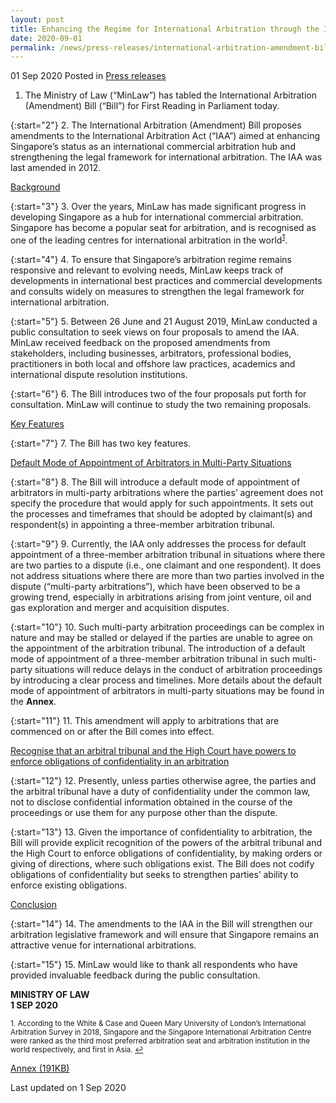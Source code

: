 ```yaml
---
layout: post
title: Enhancing the Regime for International Arbitration through the International Arbitration (Amendment) Bill
date: 2020-09-01
permalink: /news/press-releases/international-arbitration-amendment-bill
---
```


01 Sep 2020 Posted in [Press releases](/news/press-releases)

1. 	The Ministry of Law (“MinLaw”) has tabled the International Arbitration (Amendment) Bill (“Bill”) for First Reading in Parliament today. 

{:start="2"}
2. 	The International Arbitration (Amendment) Bill proposes amendments to the International Arbitration Act (“IAA”) aimed at enhancing Singapore’s status as an international commercial arbitration hub and strengthening the legal framework for international arbitration. The IAA was last amended in 2012. 

<u>Background</u>

{:start="3"}
3. 	Over the years, MinLaw has made significant progress in developing Singapore as a hub for international commercial arbitration. Singapore has become a popular seat for arbitration, and is recognised as one of the leading centres for international arbitration in the world<sup><a href="#fn1" id="ref1">1</a></sup>.

{:start="4"}
4. 	To ensure that Singapore’s arbitration regime remains responsive and relevant to evolving needs, MinLaw keeps track of developments in international best practices and commercial developments and consults widely on measures to strengthen the legal framework for international arbitration. 

{:start="5"}
5. 	Between 26 June and 21 August 2019, MinLaw conducted a public consultation to seek views on four proposals to amend the IAA. MinLaw received feedback on the proposed amendments from stakeholders, including businesses, arbitrators, professional bodies, practitioners in both local and offshore law practices, academics and international dispute resolution institutions. 

{:start="6"}
6. 	The Bill introduces two of the four proposals put forth for consultation. MinLaw will continue to study the two remaining proposals.  

<u>Key Features</u>

{:start="7"}
7. 	The Bill has two key features. 

<u>Default Mode of Appointment of Arbitrators in Multi-Party Situations</u>

{:start="8"}
8. 	The Bill will introduce a default mode of appointment of arbitrators in multi-party arbitrations where the parties’ agreement does not specify the procedure that would apply for such appointments. It sets out the processes and timeframes that should be adopted by claimant(s) and respondent(s) in appointing a three-member arbitration tribunal. 

{:start="9"}
9. 	Currently, the IAA only addresses the process for default appointment of a three-member arbitration tribunal in situations where there are two parties to a dispute (i.e., one claimant and one respondent). It does not address situations where there are more than two parties involved in the dispute (“multi-party arbitrations”), which have been observed to be a growing trend, especially in arbitrations arising from joint venture, oil and gas exploration and merger and acquisition disputes. 

{:start="10"}
10.	Such multi-party arbitration proceedings can be complex in nature and may be stalled or delayed if the parties are unable to agree on the appointment of the arbitration tribunal. The introduction of a default mode of appointment of a three-member arbitration tribunal in such multi-party situations will reduce delays in the conduct of arbitration proceedings by introducing a clear process and timelines. More details about the default mode of appointment of arbitrators in multi-party situations may be found in the <b>Annex</b>.

{:start="11"}
11. This amendment will apply to arbitrations that are commenced on or after the Bill comes into effect. 

<u>Recognise that an arbitral tribunal and the High Court have powers to enforce obligations of confidentiality in an arbitration</u>

{:start="12"}
12. Presently, unless parties otherwise agree, the parties and the arbitral tribunal have a duty of confidentiality under the common law, not to disclose confidential information obtained in the course of the proceedings or use them for any purpose other than the dispute. 

{:start="13"}
13. Given the importance of confidentiality to arbitration, the Bill will provide explicit recognition of the powers of the arbitral tribunal and the High Court to enforce obligations of confidentiality, by making orders or giving of directions, where such obligations exist. The Bill does not codify obligations of confidentiality but seeks to strengthen parties’ ability to enforce existing obligations. 

<u>Conclusion</u>

{:start="14"}
14. The amendments to the IAA in the Bill will strengthen our arbitration legislative framework and will ensure that Singapore remains an attractive venue for international arbitrations. 

{:start="15"}
15. MinLaw would like to thank all respondents who have provided invaluable feedback during the public consultation. 

**MINISTRY OF LAW**
<br>**1 SEP 2020**

<p><sup id="fn1">1. According to the White & Case and Queen Mary University of London’s International Arbitration Survey in 2018, Singapore and the Singapore International Arbitration Centre were ranked as the third most preferred arbitration seat and arbitration institution in the world respectively, and first in Asia. <a href="#ref1" title="Jump back to footnote 1 in the text.">↩</a></sup></p>

[Annex (191KB)](/files/news/press-releases/2020/9/Annex.pdf)<br>

<p class="right-side-updated">Last updated on 1 Sep 2020</p>

